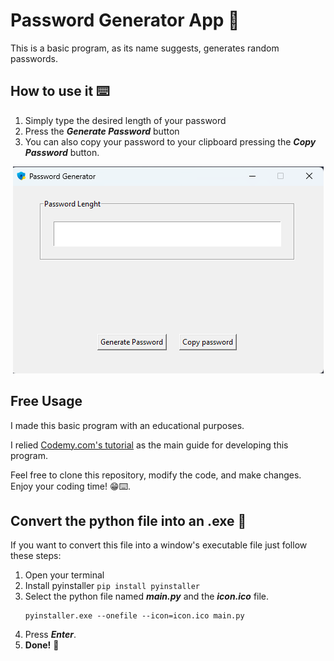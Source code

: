 # Password Generator App 🔐
This is a basic program, as its name suggests, generates random passwords.

## How to use it ⌨️
1. Simply type the desired length of your password
2. Press the ***Generate Password*** button
3. You can also copy your password to your clipboard pressing the ***Copy Password*** button.

<!--Screenshot config-->
<div style="text-align: center;">
    <img src="password_app_screenshot.png" alt="Password Generator Screenshot">
</div>

## Free Usage
I made this basic program with an educational purposes.

I relied [Codemy.com's tutorial](https://www.youtube.com/watch?v=XaVp2l6Z_Dc) as the main guide for developing this program.

Feel free to clone this repository, modify the code, and make changes.
Enjoy your coding time! 😁⌨️.

## Convert the python file into an .exe 🐍
If you want to convert this file into a window's executable file just follow these steps:

1. Open your terminal
2. Install pyinstaller `pip install pyinstaller`
3. Select the python file named ***main.py*** and the ***icon.ico*** file.
    ~~~
    pyinstaller.exe --onefile --icon=icon.ico main.py
    ~~~
4. Press ***Enter***.
5. **Done!** 🥳